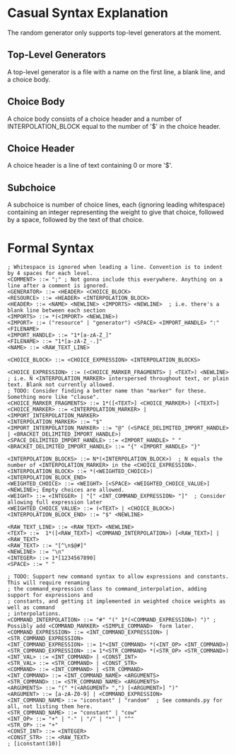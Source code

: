 # Casual Syntax Explanation
The random generator only supports top-level generators at the moment.

## Top-Level Generators
A top-level generator is a file with a name on the first line, a blank line, and a choice body.

## Choice Body
A choice body consists of a choice header and a number of INTERPOLATION_BLOCK equal to the number of '$'
in the choice header.

## Choice Header
A choice header is a line of text containing 0 or more '$'.

## Subchoice
A subchoice is number of choice lines, each (ignoring leading whitespace) containing an integer 
representing the weight to give that choice, followed by a space, followed by the text of that
choice.

# Formal Syntax
```
; Whitespace is ignored when leading a line. Convention is to indent by 4 spaces for each level.
<COMMENT> ::= ";" ; Not gonna include this everywhere. Anything on a line after a comment is ignored.
<GENERATOR> ::= <HEADER> <CHOICE_BLOCK>
<RESOURCE> ::= <HEADER> <INTERPOLATION_BLOCK>
<HEADER> ::= <NAME> <NEWLINE> <IMPORTS> <NEWLINE>  ; i.e. there's a blank line between each section
<IMPORTS> ::= *(<IMPORT> <NEWLINE>)
<IMPORT> ::= ("resource" | "generator") <SPACE> <IMPORT_HANDLE> ":" <FILENAME>
<IMPORT_HANDLE> ::= "1*[a-zA-Z_]"
<FILENAME> ::= "1*[a-zA-Z_-.]"
<NAME> ::= <RAW_TEXT_LINE>

<CHOICE_BLOCK> ::= <CHOICE_EXPRESSION> <INTERPOLATION_BLOCKS>

<CHOICE_EXPRESSION> ::= (<CHOICE_MARKER_FRAGMENTS> | <TEXT>) <NEWLINE>  ; i.e. N <INTERPOLATION_MARKER> interspersed throughout text, or plain text. Blank not currently allowed.
; TODO: Consider finding a better name than "marker" for these. Something more like "clause".
<CHOICE_MARKER_FRAGMENTS> ::= 1*([<TEXT>] <CHOICE_MARKER>) [<TEXT>]
<CHOICE_MARKER> ::= <INTERPOLATION_MARKER> | <IMPORT_INTERPOLATION_MARKER>
<INTERPOLATION_MARKER> ::= "$"
<IMPORT_INTERPOLATION_MARKER> ::= "@" (<SPACE_DELIMITED_IMPORT_HANDLE> | <BRACKET_DELIMITED_IMPORT_HANDLE>)
<SPACE_DELIMITED_IMPORT_HANDLE> ::= <IMPORT_HANDLE> " "
<BRACKET_DELIMITED_IMPORT_HANDLE> ::= "{" <IMPORT_HANDLE> "}"

<INTERPOLATION_BLOCKS> ::= N*(<INTERPOLATION_BLOCK>)  ; N equals the number of <INTERPOLATION_MARKER> in the <CHOICE_EXPRESSION>.
<INTERPOLATION_BLOCK> ::= *(<WEIGHTED_CHOICE>) <INTERPOLATION_BLOCK_END>
<WEIGHTED_CHOICE> ::= <WEIGHT> [<SPACE> <WEIGHTED_CHOICE_VALUE>] <NEWLINE>; Empty choices are allowed.
<WEIGHT> ::= <INTEGER> | "[" <INT_COMMAND_EXPRESSION> "]"  ; Consider allowing full expression later
<WEIGHTED_CHOICE_VALUE> ::= (<TEXT> | <CHOICE_BLOCK>)
<INTERPOLATION_BLOCK_END> ::= "$" <NEWLINE>

<RAW_TEXT_LINE> ::= <RAW_TEXT> <NEWLINE>
<TEXT> ::=  1*([<RAW_TEXT>] <COMMAND_INTERPOLATION>) [<RAW_TEXT>] | <RAW_TEXT>
<RAW_TEXT> ::= "[^\n$@#]"
<NEWLINE> ::= "\n"
<INTEGER> ::= 1*[1234567890]
<SPACE> ::= " "

; TODO: Support new command syntax to allow expressions and constants. This will require renaming
; the command_expression class to command_interpolation, adding support for expressions and
; constants, and getting it implemented in weighted choice weights as well as command 
; interpolations.
<COMMAND_INTERPOLATION> ::= "#" "(" 1*(<COMMAND_EXPRESSION>) ")" ; Possibly add <COMMAND_MARKER> <SIMPLE_COMMAND>  form later.
<COMMAND_EXPRESSION> ::= <INT_COMMAND_EXPRESSION> | <STR_COMMAND_EXPRESSION>
<INT_COMMAND_EXPRESSION> ::= 1*<INT_COMMAND> *(<INT_OP> <INT_COMMAND>)
<STR_COMMAND_EXPRESSION> ::= 1*<STR_COMMAND> *(<STR_OP> <STR_COMMAND>)
<INT_VAL> ::= <INT_COMMAND> | <CONST_INT>
<STR_VAL> ::= <STR_COMMAND> | <CONST_STR>
<COMMAND> ::= <INT_COMMAND> | <STR_COMMAND>
<INT_COMMAND> ::= <INT_COMMAND_NAME> <ARGUMENTS>
<STR_COMMAND> ::= <STR_COMMAND_NAME> <ARGUMENTS>
<ARGUMENTS> ::= "(" *(<ARGUMENT> ",") [<ARGUMENT>] ")"
<ARGUMENT> ::= [a-zA-Z0-9] | <COMMAND_EXPRESSION>
<INT_COMMAND_NAME> ::= "iconstant" | "random"  ; See commands.py for all, not listing them here.
<STR_COMMAND_NAME> ::= "constant" | "cow"
<INT_OP> ::= "+" | "-" | "/" | "*" | "^"
<STR_OP> ::= "+"
<CONST_INT> ::= <INTEGER>
<CONST_STR> ::= <RAW_TEXT>
; [iconstant(10)]
```